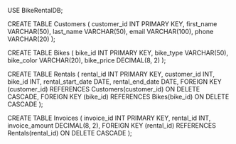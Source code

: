 USE BikeRentalDB;

CREATE TABLE Customers (
customer_id INT PRIMARY KEY,
first_name VARCHAR(50),
last_name VARCHAR(50),
email VARCHAR(100),
phone VARCHAR(20)
);

CREATE TABLE Bikes (
bike_id INT PRIMARY KEY,
bike_type VARCHAR(50),
bike_color VARCHAR(20),
bike_price DECIMAL(8, 2)
);

CREATE TABLE Rentals (
rental_id INT PRIMARY KEY,
customer_id INT,
bike_id INT,
rental_start_date DATE,
rental_end_date DATE,
FOREIGN KEY (customer_id) REFERENCES Customers(customer_id) ON DELETE CASCADE,
FOREIGN KEY (bike_id) REFERENCES Bikes(bike_id) ON DELETE CASCADE
);

CREATE TABLE Invoices (
invoice_id INT PRIMARY KEY,
rental_id INT,
invoice_amount DECIMAL(8, 2),
FOREIGN KEY (rental_id) REFERENCES Rentals(rental_id) ON DELETE CASCADE
);
